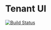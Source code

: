 # Tenant UI

[![Build Status](https://travis-ci.org/microbusinesses/TenantUI.png)](https://travis-ci.org/microbusinesses/TenantUI)

